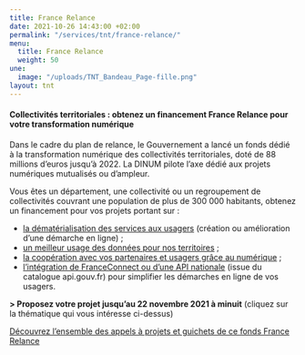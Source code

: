 ```yaml
---
title: France Relance
date: 2021-10-26 14:43:00 +02:00
permalink: "/services/tnt/france-relance/"
menu:
  title: France Relance
  weight: 50
une:
  image: "/uploads/TNT_Bandeau_Page-fille.png"
layout: tnt
---
```


#### Collectivités territoriales : obtenez un financement France Relance pour votre transformation numérique

Dans le cadre du plan de relance, le Gouvernement a lancé un fonds dédié à la transformation numérique des collectivités territoriales, doté de 88 millions d’euros jusqu’à 2022. 
La DINUM pilote l’axe dédié aux projets numériques mutualisés ou d’ampleur. 

Vous êtes un département, une collectivité ou un regroupement de collectivités couvrant une population de plus de 300 000 habitants, obtenez un financement pour vos projets portant sur : 
* [la dématérialisation des services aux usagers](https://france-relance.transformation.gouv.fr/b78b-ameliorer-lexperience-usager-dans-une-demarch/) (création ou amélioration d’une démarche en ligne) ;
* [un meilleur usage des données pour nos territoires](https://france-relance.transformation.gouv.fr/dbbc-developper-lutilisation-de-la-donnee-dans-vot/) ;
* [la coopération avec vos partenaires et usagers grâce au numérique](https://france-relance.transformation.gouv.fr/7fa8-developper-la-collaboration-avec-vos-ecosyste/) ;
* [l’intégration de FranceConnect ou d’une API nationale](https://france-relance.transformation.gouv.fr/e13a-deployer-franceconnect-et-utiliser-les-api-na/) (issue du catalogue api.gouv.fr) pour simplifier les démarches en ligne de vos usagers.

**> Proposez votre projet jusqu’au 22 novembre 2021 à minuit** (cliquez sur la thématique qui vous intéresse ci-dessus)

<div class="lien-important"><p><a href="https://france-relance.transformation.gouv.fr/fonds-collectivites">Découvrez l’ensemble des appels à projets et guichets de ce fonds France Relance</a></p></div>

